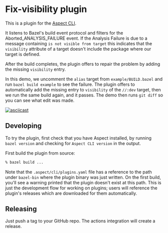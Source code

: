 # Fix-visibility plugin

This is a plugin for the [Aspect CLI].

It listens to Bazel's build event protocol and filters for the Aborted_ANALYSIS_FAILURE event.
If the Analysis Failure is due to a message containing `is not visible from target` this indicates
that the `visibility` attribute of a target doesn't include the package where our target is defined.

After the build completes, the plugin offers to repair the problem by adding the missing `visibility` entry.

In this demo, we uncomment the `alias` target from `example/BUILD.bazel` and run `bazel build example` to see the failure.
The plugin offers to automatically add the missing entry to `visibility` of the `//:dev` target,
then we run the same build again, and it passes.
The demo then runs `git diff` so you can see what edit was made.

[![asciicast](https://asciinema.org/a/1IRPgMQmhJC3L8RM1XTwRYUfa.svg)](https://asciinema.org/a/1IRPgMQmhJC3L8RM1XTwRYUfa)

## Developing

To try the plugin, first check that you have Aspect installed, by running `bazel version` and checking for
`Aspect CLI version` in the output.

First build the plugin from source:

```bash
% bazel build ...
```

Note that the `.aspect/cli/plugins.yaml` file has a reference to the path under `bazel-bin` where the plugin binary was just written.
On the first build, you'll see a warning printed that the plugin doesn't exist at this path.
This is just the development flow for working on plugins; users will reference the plugin's releases which are downloaded for them automatically.

## Releasing

Just push a tag to your GitHub repo.
The actions integration will create a release.

[bazelisk]: https://bazel.build/install/bazelisk
[aspect cli]: https://aspect.build/cli
[plugin documentation]: https://docs.aspect.build/aspect-build/aspect-cli/5.0.1/docs/help/topics/plugins.html
[aspect cli release]: https://github.com/aspect-build/aspect-cli/releases
